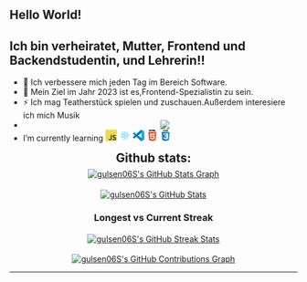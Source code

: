 <!-- Social Section -->
## Hello World!
## Ich bin verheiratet, Mutter, Frontend und Backendstudentin, und Lehrerin!!

- 🌱 Ich verbessere mich jeden Tag im Bereich Software.
- 🥅 Mein Ziel im Jahr 2023 ist es,Frontend-Spezialistin zu sein.
- ⚡ Ich mag Teatherstück spielen und zuschauen.Außerdem interesiere ich mich Musik
- <img align= "right" width= "240" src= "https://pa1.narvii.com/6580/8098c6e9207376889eeb0532d9f5a0723c4d73f5_hq.gif"/>
-  I’m currently learning <img height="20" src="https://raw.githubusercontent.com/github/explore/80688e429a7d4ef2fca1e82350fe8e3517d3494d/topics/javascript/javascript.png"></code>
<code><img height="20" src="https://raw.githubusercontent.com/github/explore/80688e429a7d4ef2fca1e82350fe8e3517d3494d/topics/react/react.png"></code>
<code><img height="20" src="https://raw.githubusercontent.com/github/explore/80688e429a7d4ef2fca1e82350fe8e3517d3494d/topics/visual-studio-code/visual-studio-code.png"></code>
<code><img height="20" src="https://raw.githubusercontent.com/github/explore/80688e429a7d4ef2fca1e82350fe8e3517d3494d/topics/html/html.png"></code>
<code><img height="20" src="https://raw.githubusercontent.com/github/explore/80688e429a7d4ef2fca1e82350fe8e3517d3494d/topics/css/css.png"></code>



  
<div align="center">
<h2 align="center" style="margin: 5px 10px;">Github stats:</h2> 

<a href="https://github.com/gulsen06S/gulsen06S">
  <img align="center" src="https://github-profile-summary-cards.vercel.app/api/cards/profile-details?username=gulsen06S&theme=gruvbox&hide_border=true)](https://github.com/gulsen06S" alt="gulsen06S's GitHub Stats Graph"/>
</a>
<br><br>
<a href="https://github.com/gulsen06S/gulsen06S">
  <img align="center" src="https://github-readme-stats.vercel.app/api?username=gulsen06S&count_private=true&show_icons=true&theme=gruvbox&hide_border=true&custom_title=gulsen06S%20V%27s%20Github%20Stats" alt="gulsen06S's GitHub Stats" />
</a>
<h3>Longest vs Current Streak </h3>
<a href="https://github.com/gulsen06S/gulsen06S">
  <img align="center" src="https://github-readme-streak-stats.herokuapp.com/?user=gulsen06S&theme=gruvbox" alt="gulsen06S's GitHub Streak Stats"/>
</a>
<br><br>
<a href="https://github.com/gulsen06S/gulsen06S">
  <img align="center" src="https://activity-graph.herokuapp.com/graph?username=gulsen06S&theme=gruvbox&hide_border=true&custom_title=Contribution%20Graph" alt="gulsen06S's GitHub Contributions Graph"/>
</a>
</div>



---
